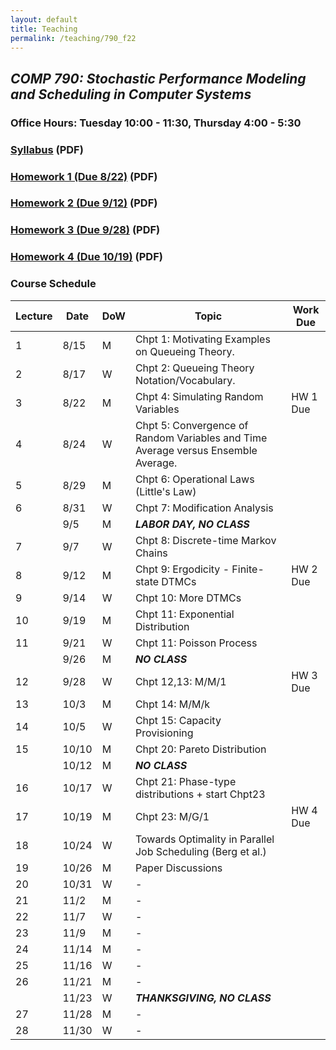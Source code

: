 ```yaml
---
layout: default 
title: Teaching 
permalink: /teaching/790_f22
---
```

## ***COMP 790: Stochastic Performance Modeling and Scheduling in Computer Systems***

### Office Hours: Tuesday 10:00 - 11:30, Thursday 4:00 - 5:30

### [Syllabus](./syllabus_w_policies.pdf) (PDF)

### [Homework 1 (Due 8/22)](./hw1.pdf) (PDF)

### [Homework 2 (Due 9/12)](./hw2.pdf) (PDF)

### [Homework 3 (Due 9/28)](./hw3.pdf) (PDF)

### [Homework 4 (Due 10/19)](./hw4.pdf) (PDF)



### Course Schedule
<!--
| Lecture | Date  | DoW | Topic                                                                             | Work Due |
|---------|-------|-----|-----------------------------------------------------------------------------------|----------|
|       1 |  8/15 | M   | Chpt 1: Motivating Examples on Queueing Theory.                                   |          |
|       2 |  8/17 | W   | Chpt 2: Queueing Theory Notation/Vocabulary.                                      |          |
|       3 |  8/22 | M   | Chpt 4: Simulating Random Variables                                               | HW 1 Due |
|       4 |  8/24 | W   | Chpt 5: Convergence of Random Variables and Time Average versus Ensemble Average. |          |
|       5 |  8/29 | M   | Chpt 6: Operational Laws (Little's Law)                                           |          |
|       6 |  8/31 | W   | Chpt 7: Modification Analysis                                                     |          |
|         |   9/5 | M   | ***LABOR DAY, NO CLASS***                                                         |          |
|       7 |   9/7 | W   | Chpt 8: Discrete-time Markov Chains                                               |          |
|       8 |  9/12 | M   | Chpt 9: Ergodicity - Finite-state DTMCs                                           | HW 2 Due |
|       9 |  9/14 | W   | Chpt 11: Exponential Distribution                                                 |          |
|      10 |  9/19 | M   | Chpt 11: Poisson Process                                                          |          |
|      11 |  9/21 | W   | Chpt 12,13: M/M/1                                                                 |          |
|         |  9/26 | M   | ***NO CLASS***                                                                          |          |
|      12 |  9/28 | W   | Chpt 14: M/M/k                                                                    | HW 3 Due |
|      13 |  10/3 | M   | Chpt 15: Capacity Provisioning                                                    |          |
|      14 |  10/5 | W   | Chpt 20: Pareto Distribution                                                      |          |
|      15 | 10/10 | M   | Chpt 21: Phase-type distributions + start Chpt23                                  |          |
|         | 10/12 | M   | ***NO CLASS***                                                                          |          |
|      16 | 10/17 | W   | Chpt 23: M/G/1                                                                    |          |
|      17 | 10/19 | M   | SOAP (Scully et al.)                                                              | HW 4 Due |
|      18 | 10/24 | W   | Towards Optimality in Parallel Job Scheduling (Berg et al.)                       |          |
|      19 | 10/26 | M   | Paper Discussions                                                                 |          |
|      20 | 10/31 | W   | -                                                                                 |          |
|      21 |  11/2 | M   | -                                                                                 |          |
|      22 |  11/7 | W   | -                                                                                 |          |
|      23 |  11/9 | M   | -                                                                                 |          |
|      24 | 11/14 | M   | -                                                                                 |          |
|      25 | 11/16 | W   | -                                                                                 |          |
|      26 | 11/21 | M   | -                                                                                 |          |
|         | 11/23 | W   | ***THANKSGIVING, NO CLASS***                                                            |          |
|      27 | 11/28 | M   | -                                                                                 |          |
|      28 | 11/30 | W   | -                                                                                 |          |
-->


| Lecture | Date  | DoW | Topic                                                                             | Work Due |
|---------|-------|-----|-----------------------------------------------------------------------------------|----------|
| 1       | 8/15  | M   | Chpt 1: Motivating Examples on Queueing Theory.                                   |          |
| 2       | 8/17  | W   | Chpt 2: Queueing Theory Notation/Vocabulary.                                      |          |
| 3       | 8/22  | M   | Chpt 4: Simulating Random Variables                                               | HW 1 Due |
| 4       | 8/24  | W   | Chpt 5: Convergence of Random Variables and Time Average versus Ensemble Average. |          |
| 5       | 8/29  | M   | Chpt 6: Operational Laws (Little's Law)                                           |          |
| 6       | 8/31  | W   | Chpt 7: Modification Analysis                                                     |          |
|         | 9/5   | M   | ***LABOR DAY, NO CLASS***                                                         |          |
| 7       | 9/7   | W   | Chpt 8: Discrete-time Markov Chains                                               |          |
| 8       | 9/12  | M   | Chpt 9: Ergodicity - Finite-state DTMCs                                           | HW 2 Due |
| 9       | 9/14  | W   | Chpt 10: More DTMCs                                                               |          |
| 10      | 9/19  | M   | Chpt 11: Exponential Distribution                                                 |          |
| 11      | 9/21  | W   | Chpt 11: Poisson Process                                                          |          |
|         | 9/26  | M   | ***NO CLASS***                                                                    |          |
| 12      | 9/28  | W   | Chpt 12,13: M/M/1                                                                 | HW 3 Due |
| 13      | 10/3  | M   | Chpt 14: M/M/k                                                                    |          |
| 14      | 10/5  | W   | Chpt 15: Capacity Provisioning                                                    |          |
| 15      | 10/10 | M   | Chpt 20: Pareto Distribution                                                      |          |
|         | 10/12 | M   | ***NO CLASS***                                                                    |          |
| 16      | 10/17 | W   | Chpt 21: Phase-type distributions + start Chpt23                                  |          |
| 17      | 10/19 | M   | Chpt 23: M/G/1                                                                    | HW 4 Due |
| 18      | 10/24 | W   | Towards Optimality in Parallel Job Scheduling (Berg et al.)                       |          |
| 19      | 10/26 | M   | Paper Discussions                                                                 |          |
| 20      | 10/31 | W   | -                                                                                 |          |
| 21      | 11/2  | M   | -                                                                                 |          |
| 22      | 11/7  | W   | -                                                                                 |          |
| 23      | 11/9  | M   | -                                                                                 |          |
| 24      | 11/14 | M   | -                                                                                 |          |
| 25      | 11/16 | W   | -                                                                                 |          |
| 26      | 11/21 | M   | -                                                                                 |          |
|         | 11/23 | W   | ***THANKSGIVING, NO CLASS***                                                      |          |
| 27      | 11/28 | M   | -                                                                                 |          |
| 28      | 11/30 | W   | -                                                                                 |          |


